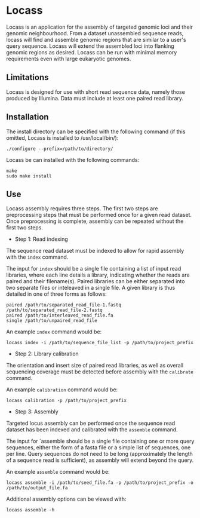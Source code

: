 # Locass
Locass is an application for the assembly of targeted genomic loci and their genomic neighbourhood. From a dataset unassembled sequence reads, locass will find and assemble genomic regions that are similar to a user's query sequence. Locass will extend the assembled loci into flanking genomic regions as desired. Locass can be run with minimal memory requirements even with large eukaryotic genomes.

## Limitations
Locass is designed for use with short read sequence data, namely those produced by Illumina. Data must include at least one paired read library.

## Installation
The install directory can be specified with the following command (if this omitted, Locass is installed to /usr/local/bin/):

	./configure --prefix=/path/to/directory/

Locass be can installed with the following commands:

	make
	sudo make install

## Use
Locass assembly requires three steps. The first two steps are preprocessing steps that must be performed once for a given read dataset. Once preprocessing is complete, assembly can be repeated without the first two steps.

* Step 1: Read indexing

The sequence read dataset must be indexed to allow for rapid assembly with the `index` command.

The input for `index` should be a single file containing a list of input read libraries, where each line details a library, indicating whether the reads are paired and their filename(s). Paired libraries can be either separated into two separate files or inteleaved in a single file. A given library is thus detailed in one of three forms as follows:

	paired /path/to/separated_read_file-1.fastq /path/to/separated_read_file-2.fastq
	paired /path/to/interleaved_read_file.fa
	single /path/to/unpaired_read_file

An example `index` command would be:

	locass index -i /path/to/sequence_file_list -p /path/to/project_prefix

* Step 2: Library calibration

The orientation and insert size of paired read libraries, as well as overall sequencing coverage must be detected before assembly with the `calibrate` command.

An example `calibration` command would be:

	locass calibration -p /path/to/project_prefix

* Step 3: Assembly

Targeted locus assembly can be performed once the sequence read dataset has been indexed and calibrated with the `assemble` command.

The input for `assemble should be a single file containing one or more query sequences, either the form of a fasta file or a simple list of sequences, one per line. Query sequences do not need to be long (approximately the length of a sequence read is sufficient), as assembly will extend beyond the query.

An example `assemble` command would be:

	locass assemble -i /path/to/seed_file.fa -p /path/to/project_prefix -o /path/to/output_file.fa

Additional assembly options can be viewed with:

	locass assemble -h
